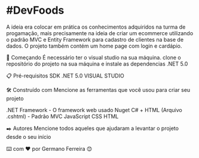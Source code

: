 <h1>#DevFoods </h1>

A ideia era colocar em prática os conhecimentos adquiridos na turma de progamação, mais precisamente na ideia de 
criar um ecommerce utilizando o padrão MVC e Entity Framework para cadastro de clientes na base de dados.
O projeto também contém um home page com login e cardápio. 

🚀 Começando
É necessário ter o visual studio na sua máquina.
clone o repositório do projeto na sua máquina e instale as dependencias .NET 5.0
 

📋 Pré-requisitos
SDK .NET 5.0
VISUAL STUDIO


🛠️ Construído com
Mencione as ferramentas que você usou para criar seu projeto

.NET Framework - O framework web usado
 Nuget 
 C# + HTML (Arquivo .cshtml) - Padrão MVC
JavaScript
CSS
HTML

✒️ Autores
Mencione todos aqueles que ajudaram a levantar o projeto desde o seu início

⌨️ com ❤️ por Germano Ferreira 😊
